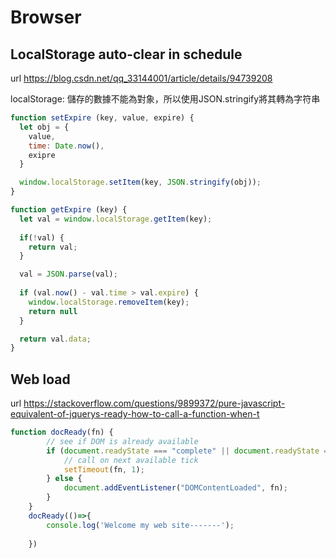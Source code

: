 # Browser
## LocalStorage auto-clear in schedule
url https://blog.csdn.net/qq_33144001/article/details/94739208

localStorage: 儲存的數據不能為對象，所以使用JSON.stringify將其轉為字符串
```js
function setExpire (key, value, expire) {
  let obj = {
    value,
    time: Date.now(),
    exipre
  }

  window.localStorage.setItem(key, JSON.stringify(obj));
}

function getExpire (key) {
  let val = window.localStorage.getItem(key);
  
  if(!val) {
    return val;
  }

  val = JSON.parse(val);
  
  if (val.now() - val.time > val.expire) {
    window.localStorage.removeItem(key);
    return null
  }

  return val.data;
}
```
## Web load
url https://stackoverflow.com/questions/9899372/pure-javascript-equivalent-of-jquerys-ready-how-to-call-a-function-when-t
```js
function docReady(fn) {
        // see if DOM is already available
        if (document.readyState === "complete" || document.readyState === "interactive") {
            // call on next available tick
            setTimeout(fn, 1);
        } else {
            document.addEventListener("DOMContentLoaded", fn);
        }
    }
    docReady(()=>{
        console.log('Welcome my web site-------');
        
    })
```